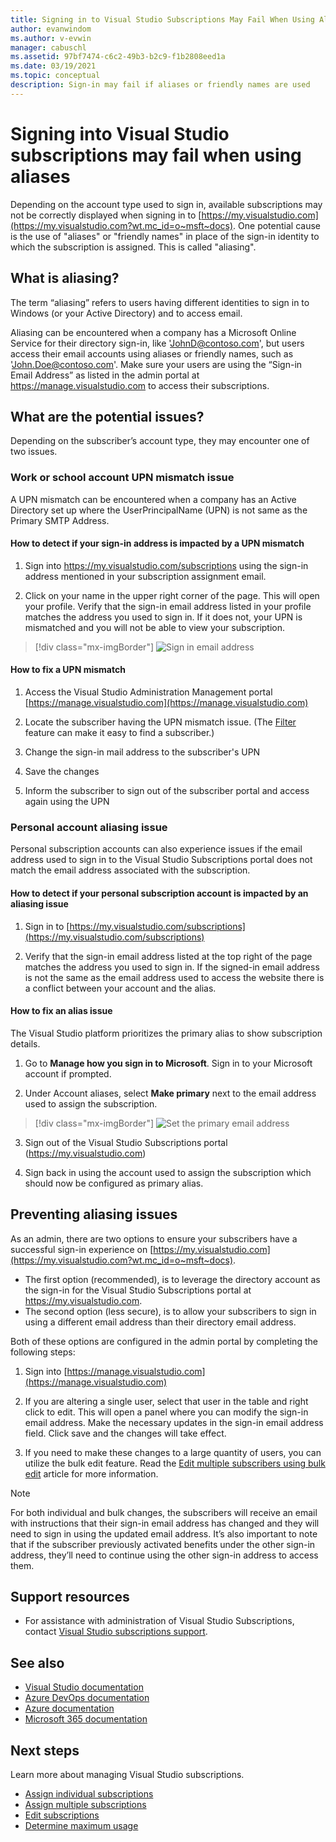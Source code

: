 ```yaml
---
title: Signing in to Visual Studio Subscriptions May Fail When Using Aliases | Microsoft Docs
author: evanwindom
ms.author: v-evwin
manager: cabuschl
ms.assetid: 97bf7474-c6c2-49b3-b2c9-f1b2808eed1a
ms.date: 03/19/2021
ms.topic: conceptual
description: Sign-in may fail if aliases or friendly names are used
---
```


# Signing into Visual Studio subscriptions may fail when using aliases
Depending on the account type used to sign in, available subscriptions may not be correctly displayed when signing in to [https://my.visualstudio.com](https://my.visualstudio.com?wt.mc_id=o~msft~docs). One potential cause is the use of "aliases" or "friendly names" in place of the sign-in identity to which the subscription is assigned. This is called "aliasing".

## What is aliasing?
The term “aliasing” refers to users having different identities to sign in to Windows (or your Active Directory) and to access email.

Aliasing can be encountered when a company has a Microsoft Online Service for their directory sign-in, like 'JohnD@contoso.com', but users access their email accounts using aliases or friendly names, such as 'John.Doe@contoso.com'. Make sure your users are using the “Sign-in Email Address” as listed in the admin portal at https://manage.visualstudio.com to access their subscriptions. 

## What are the potential issues?

Depending on the subscriber’s account type, they may encounter one of two issues. 

### Work or school account UPN mismatch issue 
A UPN mismatch can be encountered when a company has an Active Directory set up where the UserPrincipalName (UPN) is not same as the Primary SMTP Address. 

#### How to detect if your sign-in address is impacted by a UPN mismatch 

1. Sign into https://my.visualstudio.com/subscriptions using the sign-in address mentioned in your subscription assignment email.

2. Click on your name in the upper right corner of the page.  This will open your profile.  Verify that the sign-in email address listed in your profile matches the address you used to sign in.  If it does not, your UPN is mismatched and you will not be able to view your subscription. 

> [!div class="mx-imgBorder"]
> ![Sign in email address](_img//aliasing/sign-in-email.png "Be sure the email address displayed in your profile matches the one you use to sign in.")

#### How to fix a UPN mismatch

1. Access the Visual Studio Administration Management portal [https://manage.visualstudio.com](https://manage.visualstudio.com) 

2. Locate the subscriber having the UPN mismatch issue. (The [Filter](search-license.md) feature can make it easy to find a subscriber.)

3. Change the sign-in mail address to the subscriber's UPN 

0. Save the changes 

0. Inform the subscriber to sign out of the subscriber portal and access again using the UPN 

### Personal account aliasing issue

Personal subscription accounts can also experience issues if the email address used to sign in to the Visual Studio Subscriptions portal does not match the email address associated with the subscription. 

#### How to detect if your personal subscription account is impacted by an aliasing issue

1. Sign in to [https://my.visualstudio.com/subscriptions](https://my.visualstudio.com/subscriptions)

0. Verify that the sign-in email address listed at the top right of the page matches the address you used to sign in.  If the signed-in email address is not the same as the email address used to access the website there is a conflict between your account and the alias.

#### How to fix an alias issue

The Visual Studio platform prioritizes the primary alias to show subscription details. 

1. Go to **Manage how you sign in to Microsoft**. Sign in to your Microsoft account if prompted. 

2. Under Account aliases, select **Make primary** next to the email address used to assign the subscription. 

> [!div class="mx-imgBorder"]
> ![Set the primary email address](_img//aliasing/account-aliases.png "Use the Make primary link to choose the primary alias for your subscription(s).")

3. Sign out of the Visual Studio Subscriptions portal (https://my.visualstudio.com) 

4. Sign back in using the account used to assign the subscription which should now be configured as primary alias. 

## Preventing aliasing issues

As an admin, there are two options to ensure your subscribers have a successful sign-in experience on [https://my.visualstudio.com](https://my.visualstudio.com?wt.mc_id=o~msft~docs).
- The first option (recommended), is to leverage the directory account as the sign-in for the Visual Studio Subscriptions portal at https://my.visualstudio.com.  
- The second option (less secure), is to allow your subscribers to sign in using a different email address than their directory email address.

Both of these options are configured in the admin portal by completing the following steps:  
1. Sign into [https://manage.visualstudio.com](https://manage.visualstudio.com) 

0. If you are altering a single user, select that user in the table and right click to edit. This will open a panel where you can modify the sign-in email address. Make the necessary updates in the sign-in email address field. Click save and the changes will take effect.  

0. If you need to make these changes to a large quantity of users, you can utilize the bulk edit feature. Read the [Edit multiple subscribers using bulk edit](./edit-license.md#edit-multiple-subscribers-using-bulk-edit) article for more information.

> [!NOTE]
> For both individual and bulk changes, the subscribers will receive an email with instructions that their sign-in email address has changed and they will need to sign in using the updated email address. It’s also important to note that if the subscriber previously activated benefits under the other sign-in address, they’ll need to continue using the other sign-in address to access them.  

## Support resources
- For assistance with administration of Visual Studio Subscriptions, contact [Visual Studio subscriptions support](https://aka.ms/vsadminhelp).

## See also
- [Visual Studio documentation](/visualstudio/)
- [Azure DevOps documentation](/azure/devops/)
- [Azure documentation](/azure/)
- [Microsoft 365 documentation](/microsoft-365/)

## Next steps
Learn more about managing Visual Studio subscriptions.
- [Assign individual subscriptions](assign-license.md)
- [Assign multiple subscriptions](assign-license-bulk.md)
- [Edit subscriptions](edit-license.md)
- [Determine maximum usage](maximum-usage.md)